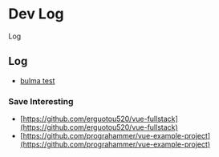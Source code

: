 # Dev Log

Log

## Log

- [bulma test](https://codepen.io/artdvp/full/rpLEKN/)

### Save Interesting

* [https://github.com/erguotou520/vue-fullstack](https://github.com/erguotou520/vue-fullstack)
* [https://github.com/prograhammer/vue-example-project](https://github.com/prograhammer/vue-example-project)

